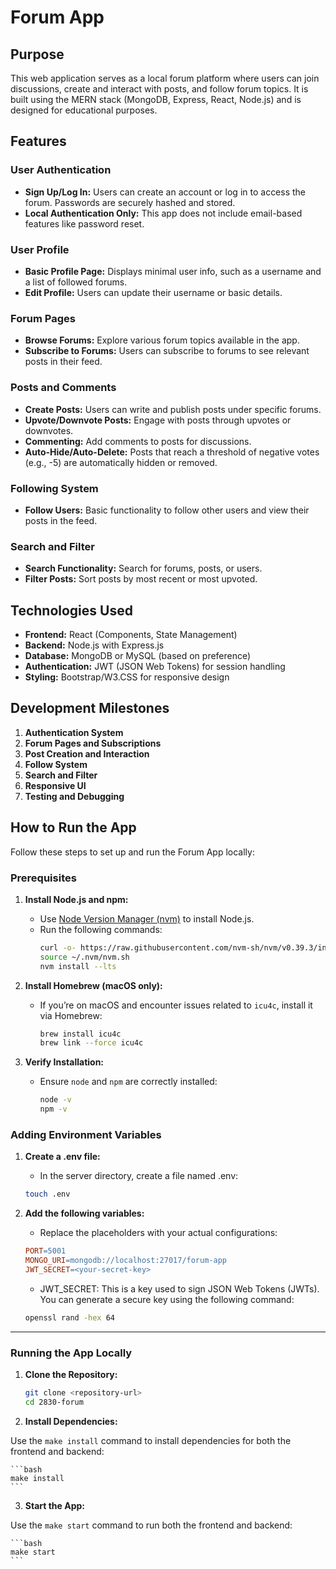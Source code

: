 # Forum App

## Purpose

This web application serves as a local forum platform where users can join discussions, create and interact with posts, and follow forum topics. It is built using the MERN stack (MongoDB, Express, React, Node.js) and is designed for educational purposes.

## Features

### User Authentication
- **Sign Up/Log In:** Users can create an account or log in to access the forum. Passwords are securely hashed and stored.
- **Local Authentication Only:** This app does not include email-based features like password reset.

### User Profile
- **Basic Profile Page:** Displays minimal user info, such as a username and a list of followed forums.
- **Edit Profile:** Users can update their username or basic details.

### Forum Pages
- **Browse Forums:** Explore various forum topics available in the app.
- **Subscribe to Forums:** Users can subscribe to forums to see relevant posts in their feed.

### Posts and Comments
- **Create Posts:** Users can write and publish posts under specific forums.
- **Upvote/Downvote Posts:** Engage with posts through upvotes or downvotes.
- **Commenting:** Add comments to posts for discussions.
- **Auto-Hide/Auto-Delete:** Posts that reach a threshold of negative votes (e.g., -5) are automatically hidden or removed.

### Following System
- **Follow Users:** Basic functionality to follow other users and view their posts in the feed.

### Search and Filter
- **Search Functionality:** Search for forums, posts, or users.
- **Filter Posts:** Sort posts by most recent or most upvoted.


## Technologies Used
- **Frontend:** React (Components, State Management)
- **Backend:** Node.js with Express.js
- **Database:** MongoDB or MySQL (based on preference)
- **Authentication:** JWT (JSON Web Tokens) for session handling
- **Styling:** Bootstrap/W3.CSS for responsive design

## Development Milestones
1. **Authentication System**
2. **Forum Pages and Subscriptions**
3. **Post Creation and Interaction**
4. **Follow System**
5. **Search and Filter**
6. **Responsive UI**
7. **Testing and Debugging**


## How to Run the App

Follow these steps to set up and run the Forum App locally:

### Prerequisites

1. **Install Node.js and npm:**
   - Use [Node Version Manager (nvm)](https://github.com/nvm-sh/nvm) to install Node.js.
   - Run the following commands:
     ```bash
     curl -o- https://raw.githubusercontent.com/nvm-sh/nvm/v0.39.3/install.sh | bash
     source ~/.nvm/nvm.sh
     nvm install --lts
     ```

2. **Install Homebrew (macOS only):**
   - If you’re on macOS and encounter issues related to `icu4c`, install it via Homebrew:
     ```bash
     brew install icu4c
     brew link --force icu4c
     ```

3. **Verify Installation:**
   - Ensure `node` and `npm` are correctly installed:
     ```bash
     node -v
     npm -v
     ```

### Adding Environment Variables
1.  **Create a .env file:**

    - In the server directory, create a file named .env:
    ```bash
    touch .env
    ```
2.  **Add the following variables:**

    - Replace the placeholders with your actual configurations:
    ```makefile
    PORT=5001
    MONGO_URI=mongodb://localhost:27017/forum-app
    JWT_SECRET=<your-secret-key>
    ```

    - JWT_SECRET: This is a key used to sign JSON Web Tokens (JWTs). You can generate a secure key using the following command:
    ```bash
    openssl rand -hex 64
    ```
---

### Running the App Locally

1. **Clone the Repository:**
   ```bash
   git clone <repository-url>
   cd 2830-forum
   ```

2. **Install Dependencies:**

Use the `make install` command to install dependencies for both the frontend and backend:

    ```bash
    make install
    ``` 

3. **Start the App:**

Use the `make start` command to run both the frontend and backend:

    ```bash
    make start
    ```



